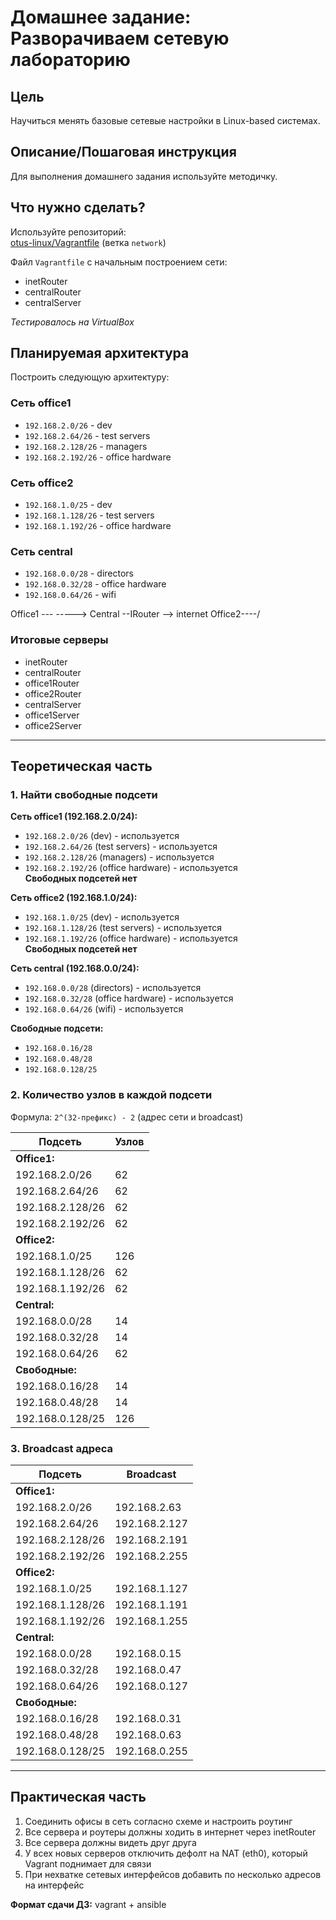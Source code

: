 # Домашнее задание: Разворачиваем сетевую лабораторию

## Цель
Научиться менять базовые сетевые настройки в Linux-based системах.

## Описание/Пошаговая инструкция
Для выполнения домашнего задания используйте методичку.

## Что нужно сделать?
Используйте репозиторий:  
[otus-linux/Vagrantfile](https://github.com/erlong15/otus-linux/tree/network) (ветка `network`)

Файл `Vagrantfile` с начальным построением сети:
- inetRouter
- centralRouter
- centralServer

*Тестировалось на VirtualBox*

## Планируемая архитектура
Построить следующую архитектуру:

### Сеть office1
- `192.168.2.0/26` - dev
- `192.168.2.64/26` - test servers
- `192.168.2.128/26` - managers
- `192.168.2.192/26` - office hardware

### Сеть office2
- `192.168.1.0/25` - dev
- `192.168.1.128/26` - test servers
- `192.168.1.192/26` - office hardware

### Сеть central
- `192.168.0.0/28` - directors
- `192.168.0.32/28` - office hardware
- `192.168.0.64/26` - wifi



Office1 ---
-----> Central --IRouter --> internet
Office2----/




    
### Итоговые серверы
- inetRouter
- centralRouter
- office1Router
- office2Router
- centralServer
- office1Server
- office2Server

---

## Теоретическая часть

### 1. Найти свободные подсети
**Сеть office1 (192.168.2.0/24):**
- `192.168.2.0/26` (dev) - используется
- `192.168.2.64/26` (test servers) - используется
- `192.168.2.128/26` (managers) - используется
- `192.168.2.192/26` (office hardware) - используется  
**Свободных подсетей нет**

**Сеть office2 (192.168.1.0/24):**
- `192.168.1.0/25` (dev) - используется
- `192.168.1.128/26` (test servers) - используется
- `192.168.1.192/26` (office hardware) - используется  
**Свободных подсетей нет**

**Сеть central (192.168.0.0/24):**
- `192.168.0.0/28` (directors) - используется
- `192.168.0.32/28` (office hardware) - используется
- `192.168.0.64/26` (wifi) - используется  

**Свободные подсети:**
- `192.168.0.16/28`
- `192.168.0.48/28`
- `192.168.0.128/25`

### 2. Количество узлов в каждой подсети
Формула: `2^(32-префикс) - 2` (адрес сети и broadcast)

| Подсеть             | Узлов  |
|----------------------|--------|
| **Office1:**         |        |
| 192.168.2.0/26       | 62     |
| 192.168.2.64/26      | 62     |
| 192.168.2.128/26     | 62     |
| 192.168.2.192/26     | 62     |
| **Office2:**         |        |
| 192.168.1.0/25       | 126    |
| 192.168.1.128/26     | 62     |
| 192.168.1.192/26     | 62     |
| **Central:**         |        |
| 192.168.0.0/28       | 14     |
| 192.168.0.32/28      | 14     |
| 192.168.0.64/26      | 62     |
| **Свободные:**       |        |
| 192.168.0.16/28      | 14     |
| 192.168.0.48/28      | 14     |
| 192.168.0.128/25     | 126    |

### 3. Broadcast адреса
| Подсеть             | Broadcast      |
|----------------------|----------------|
| **Office1:**         |                |
| 192.168.2.0/26       | 192.168.2.63   |
| 192.168.2.64/26      | 192.168.2.127  |
| 192.168.2.128/26     | 192.168.2.191  |
| 192.168.2.192/26     | 192.168.2.255  |
| **Office2:**         |                |
| 192.168.1.0/25       | 192.168.1.127  |
| 192.168.1.128/26     | 192.168.1.191  |
| 192.168.1.192/26     | 192.168.1.255  |
| **Central:**         |                |
| 192.168.0.0/28       | 192.168.0.15   |
| 192.168.0.32/28      | 192.168.0.47   |
| 192.168.0.64/26      | 192.168.0.127  |
| **Свободные:**       |                |
| 192.168.0.16/28      | 192.168.0.31   |
| 192.168.0.48/28      | 192.168.0.63   |
| 192.168.0.128/25     | 192.168.0.255  |

---

## Практическая часть
1. Соединить офисы в сеть согласно схеме и настроить роутинг
2. Все сервера и роутеры должны ходить в интернет через inetRouter
3. Все сервера должны видеть друг друга
4. У всех новых серверов отключить дефолт на NAT (eth0), который Vagrant поднимает для связи
5. При нехватке сетевых интерфейсов добавить по несколько адресов на интерфейс

**Формат сдачи ДЗ:** vagrant + ansible
